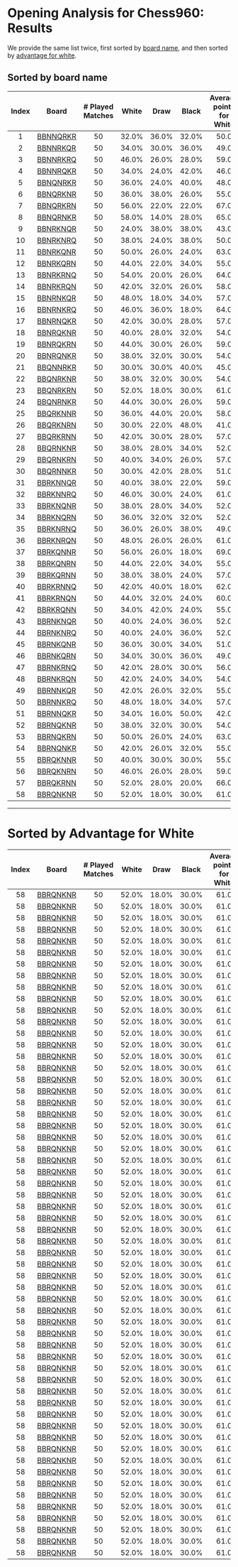 # Opening Analysis for Chess960: Results

We provide the same list twice, first sorted by [board name](#sorted-by-board-name), and then sorted by [advantage for white](#sorted-by-advantage-for-white).

## Sorted by board name

| Index | Board                            | # Played Matches        | White           | Draw           | Black           | Average points for White |
|:-----:|----------------------------------|:-----------------------:|:---------------:|:--------------:|:---------------:|:------------------------:|
| 1 | [BBNNQRKR](BoardAnalysis/bbnnqrkr.md) | 50            | 32.0% | 36.0% | 32.0% | 50.0
| 2 | [BBNNRKQR](BoardAnalysis/bbnnrkqr.md) | 50            | 34.0% | 30.0% | 36.0% | 49.0
| 3 | [BBNNRKRQ](BoardAnalysis/bbnnrkrq.md) | 50            | 46.0% | 26.0% | 28.0% | 59.0
| 4 | [BBNNRQKR](BoardAnalysis/bbnnrqkr.md) | 50            | 34.0% | 24.0% | 42.0% | 46.0
| 5 | [BBNQNRKR](BoardAnalysis/bbnqnrkr.md) | 50            | 36.0% | 24.0% | 40.0% | 48.0
| 6 | [BBNQRKNR](BoardAnalysis/bbnqrknr.md) | 50            | 36.0% | 38.0% | 26.0% | 55.0
| 7 | [BBNQRKRN](BoardAnalysis/bbnqrkrn.md) | 50            | 56.0% | 22.0% | 22.0% | 67.0
| 8 | [BBNQRNKR](BoardAnalysis/bbnqrnkr.md) | 50            | 58.0% | 14.0% | 28.0% | 65.0
| 9 | [BBNRKNQR](BoardAnalysis/bbnrknqr.md) | 50            | 24.0% | 38.0% | 38.0% | 43.0
| 10 | [BBNRKNRQ](BoardAnalysis/bbnrknrq.md) | 50            | 38.0% | 24.0% | 38.0% | 50.0
| 11 | [BBNRKQNR](BoardAnalysis/bbnrkqnr.md) | 50            | 50.0% | 26.0% | 24.0% | 63.0
| 12 | [BBNRKQRN](BoardAnalysis/bbnrkqrn.md) | 50            | 44.0% | 22.0% | 34.0% | 55.0
| 13 | [BBNRKRNQ](BoardAnalysis/bbnrkrnq.md) | 50            | 54.0% | 20.0% | 26.0% | 64.0
| 14 | [BBNRKRQN](BoardAnalysis/bbnrkrqn.md) | 50            | 42.0% | 32.0% | 26.0% | 58.0
| 15 | [BBNRNKQR](BoardAnalysis/bbnrnkqr.md) | 50            | 48.0% | 18.0% | 34.0% | 57.0
| 16 | [BBNRNKRQ](BoardAnalysis/bbnrnkrq.md) | 50            | 46.0% | 36.0% | 18.0% | 64.0
| 17 | [BBNRNQKR](BoardAnalysis/bbnrnqkr.md) | 50            | 42.0% | 30.0% | 28.0% | 57.0
| 18 | [BBNRQKNR](BoardAnalysis/bbnrqknr.md) | 50            | 40.0% | 28.0% | 32.0% | 54.0
| 19 | [BBNRQKRN](BoardAnalysis/bbnrqkrn.md) | 50            | 44.0% | 30.0% | 26.0% | 59.0
| 20 | [BBNRQNKR](BoardAnalysis/bbnrqnkr.md) | 50            | 38.0% | 32.0% | 30.0% | 54.0
| 21 | [BBQNNRKR](BoardAnalysis/bbqnnrkr.md) | 50            | 30.0% | 30.0% | 40.0% | 45.0
| 22 | [BBQNRKNR](BoardAnalysis/bbqnrknr.md) | 50            | 38.0% | 32.0% | 30.0% | 54.0
| 23 | [BBQNRKRN](BoardAnalysis/bbqnrkrn.md) | 50            | 52.0% | 18.0% | 30.0% | 61.0
| 24 | [BBQNRNKR](BoardAnalysis/bbqnrnkr.md) | 50            | 44.0% | 30.0% | 26.0% | 59.0
| 25 | [BBQRKNNR](BoardAnalysis/bbqrknnr.md) | 50            | 36.0% | 44.0% | 20.0% | 58.0
| 26 | [BBQRKNRN](BoardAnalysis/bbqrknrn.md) | 50            | 30.0% | 22.0% | 48.0% | 41.0
| 27 | [BBQRKRNN](BoardAnalysis/bbqrkrnn.md) | 50            | 42.0% | 30.0% | 28.0% | 57.0
| 28 | [BBQRNKNR](BoardAnalysis/bbqrnknr.md) | 50            | 38.0% | 28.0% | 34.0% | 52.0
| 29 | [BBQRNKRN](BoardAnalysis/bbqrnkrn.md) | 50            | 40.0% | 34.0% | 26.0% | 57.0
| 30 | [BBQRNNKR](BoardAnalysis/bbqrnnkr.md) | 50            | 30.0% | 42.0% | 28.0% | 51.0
| 31 | [BBRKNNQR](BoardAnalysis/bbrknnqr.md) | 50            | 40.0% | 38.0% | 22.0% | 59.0
| 32 | [BBRKNNRQ](BoardAnalysis/bbrknnrq.md) | 50            | 46.0% | 30.0% | 24.0% | 61.0
| 33 | [BBRKNQNR](BoardAnalysis/bbrknqnr.md) | 50            | 38.0% | 28.0% | 34.0% | 52.0
| 34 | [BBRKNQRN](BoardAnalysis/bbrknqrn.md) | 50            | 36.0% | 32.0% | 32.0% | 52.0
| 35 | [BBRKNRNQ](BoardAnalysis/bbrknrnq.md) | 50            | 36.0% | 26.0% | 38.0% | 49.0
| 36 | [BBRKNRQN](BoardAnalysis/bbrknrqn.md) | 50            | 48.0% | 26.0% | 26.0% | 61.0
| 37 | [BBRKQNNR](BoardAnalysis/bbrkqnnr.md) | 50            | 56.0% | 26.0% | 18.0% | 69.0
| 38 | [BBRKQNRN](BoardAnalysis/bbrkqnrn.md) | 50            | 44.0% | 22.0% | 34.0% | 55.0
| 39 | [BBRKQRNN](BoardAnalysis/bbrkqrnn.md) | 50            | 38.0% | 38.0% | 24.0% | 57.0
| 40 | [BBRKRNNQ](BoardAnalysis/bbrkrnnq.md) | 50            | 42.0% | 40.0% | 18.0% | 62.0
| 41 | [BBRKRNQN](BoardAnalysis/bbrkrnqn.md) | 50            | 44.0% | 32.0% | 24.0% | 60.0
| 42 | [BBRKRQNN](BoardAnalysis/bbrkrqnn.md) | 50            | 34.0% | 42.0% | 24.0% | 55.0
| 43 | [BBRNKNQR](BoardAnalysis/bbrnknqr.md) | 50            | 40.0% | 24.0% | 36.0% | 52.0
| 44 | [BBRNKNRQ](BoardAnalysis/bbrnknrq.md) | 50            | 40.0% | 24.0% | 36.0% | 52.0
| 45 | [BBRNKQNR](BoardAnalysis/bbrnkqnr.md) | 50            | 36.0% | 30.0% | 34.0% | 51.0
| 46 | [BBRNKQRN](BoardAnalysis/bbrnkqrn.md) | 50            | 34.0% | 30.0% | 36.0% | 49.0
| 47 | [BBRNKRNQ](BoardAnalysis/bbrnkrnq.md) | 50            | 42.0% | 28.0% | 30.0% | 56.0
| 48 | [BBRNKRQN](BoardAnalysis/bbrnkrqn.md) | 50            | 42.0% | 24.0% | 34.0% | 54.0
| 49 | [BBRNNKQR](BoardAnalysis/bbrnnkqr.md) | 50            | 42.0% | 26.0% | 32.0% | 55.0
| 50 | [BBRNNKRQ](BoardAnalysis/bbrnnkrq.md) | 50            | 48.0% | 18.0% | 34.0% | 57.0
| 51 | [BBRNNQKR](BoardAnalysis/bbrnnqkr.md) | 50            | 34.0% | 16.0% | 50.0% | 42.0
| 52 | [BBRNQKNR](BoardAnalysis/bbrnqknr.md) | 50            | 38.0% | 32.0% | 30.0% | 54.0
| 53 | [BBRNQKRN](BoardAnalysis/bbrnqkrn.md) | 50            | 50.0% | 26.0% | 24.0% | 63.0
| 54 | [BBRNQNKR](BoardAnalysis/bbrnqnkr.md) | 50            | 42.0% | 26.0% | 32.0% | 55.0
| 55 | [BBRQKNNR](BoardAnalysis/bbrqknnr.md) | 50            | 40.0% | 30.0% | 30.0% | 55.0
| 56 | [BBRQKNRN](BoardAnalysis/bbrqknrn.md) | 50            | 46.0% | 26.0% | 28.0% | 59.0
| 57 | [BBRQKRNN](BoardAnalysis/bbrqkrnn.md) | 50            | 52.0% | 28.0% | 20.0% | 66.0
| 58 | [BBRQNKNR](BoardAnalysis/bbrqnknr.md) | 50            | 52.0% | 18.0% | 30.0% | 61.0

----
# Sorted by Advantage for White

| Index | Board                            | # Played Matches        | White           | Draw           | Black           | Average points for White |
|:-----:|----------------------------------|:-----------------------:|:---------------:|:--------------:|:---------------:|:------------------------:|
| 58 | [BBRQNKNR](BoardAnalysis/bbrqnknr.md) | 50            | 52.0% | 18.0% | 30.0% | 61.0
| 58 | [BBRQNKNR](BoardAnalysis/bbrqnknr.md) | 50            | 52.0% | 18.0% | 30.0% | 61.0
| 58 | [BBRQNKNR](BoardAnalysis/bbrqnknr.md) | 50            | 52.0% | 18.0% | 30.0% | 61.0
| 58 | [BBRQNKNR](BoardAnalysis/bbrqnknr.md) | 50            | 52.0% | 18.0% | 30.0% | 61.0
| 58 | [BBRQNKNR](BoardAnalysis/bbrqnknr.md) | 50            | 52.0% | 18.0% | 30.0% | 61.0
| 58 | [BBRQNKNR](BoardAnalysis/bbrqnknr.md) | 50            | 52.0% | 18.0% | 30.0% | 61.0
| 58 | [BBRQNKNR](BoardAnalysis/bbrqnknr.md) | 50            | 52.0% | 18.0% | 30.0% | 61.0
| 58 | [BBRQNKNR](BoardAnalysis/bbrqnknr.md) | 50            | 52.0% | 18.0% | 30.0% | 61.0
| 58 | [BBRQNKNR](BoardAnalysis/bbrqnknr.md) | 50            | 52.0% | 18.0% | 30.0% | 61.0
| 58 | [BBRQNKNR](BoardAnalysis/bbrqnknr.md) | 50            | 52.0% | 18.0% | 30.0% | 61.0
| 58 | [BBRQNKNR](BoardAnalysis/bbrqnknr.md) | 50            | 52.0% | 18.0% | 30.0% | 61.0
| 58 | [BBRQNKNR](BoardAnalysis/bbrqnknr.md) | 50            | 52.0% | 18.0% | 30.0% | 61.0
| 58 | [BBRQNKNR](BoardAnalysis/bbrqnknr.md) | 50            | 52.0% | 18.0% | 30.0% | 61.0
| 58 | [BBRQNKNR](BoardAnalysis/bbrqnknr.md) | 50            | 52.0% | 18.0% | 30.0% | 61.0
| 58 | [BBRQNKNR](BoardAnalysis/bbrqnknr.md) | 50            | 52.0% | 18.0% | 30.0% | 61.0
| 58 | [BBRQNKNR](BoardAnalysis/bbrqnknr.md) | 50            | 52.0% | 18.0% | 30.0% | 61.0
| 58 | [BBRQNKNR](BoardAnalysis/bbrqnknr.md) | 50            | 52.0% | 18.0% | 30.0% | 61.0
| 58 | [BBRQNKNR](BoardAnalysis/bbrqnknr.md) | 50            | 52.0% | 18.0% | 30.0% | 61.0
| 58 | [BBRQNKNR](BoardAnalysis/bbrqnknr.md) | 50            | 52.0% | 18.0% | 30.0% | 61.0
| 58 | [BBRQNKNR](BoardAnalysis/bbrqnknr.md) | 50            | 52.0% | 18.0% | 30.0% | 61.0
| 58 | [BBRQNKNR](BoardAnalysis/bbrqnknr.md) | 50            | 52.0% | 18.0% | 30.0% | 61.0
| 58 | [BBRQNKNR](BoardAnalysis/bbrqnknr.md) | 50            | 52.0% | 18.0% | 30.0% | 61.0
| 58 | [BBRQNKNR](BoardAnalysis/bbrqnknr.md) | 50            | 52.0% | 18.0% | 30.0% | 61.0
| 58 | [BBRQNKNR](BoardAnalysis/bbrqnknr.md) | 50            | 52.0% | 18.0% | 30.0% | 61.0
| 58 | [BBRQNKNR](BoardAnalysis/bbrqnknr.md) | 50            | 52.0% | 18.0% | 30.0% | 61.0
| 58 | [BBRQNKNR](BoardAnalysis/bbrqnknr.md) | 50            | 52.0% | 18.0% | 30.0% | 61.0
| 58 | [BBRQNKNR](BoardAnalysis/bbrqnknr.md) | 50            | 52.0% | 18.0% | 30.0% | 61.0
| 58 | [BBRQNKNR](BoardAnalysis/bbrqnknr.md) | 50            | 52.0% | 18.0% | 30.0% | 61.0
| 58 | [BBRQNKNR](BoardAnalysis/bbrqnknr.md) | 50            | 52.0% | 18.0% | 30.0% | 61.0
| 58 | [BBRQNKNR](BoardAnalysis/bbrqnknr.md) | 50            | 52.0% | 18.0% | 30.0% | 61.0
| 58 | [BBRQNKNR](BoardAnalysis/bbrqnknr.md) | 50            | 52.0% | 18.0% | 30.0% | 61.0
| 58 | [BBRQNKNR](BoardAnalysis/bbrqnknr.md) | 50            | 52.0% | 18.0% | 30.0% | 61.0
| 58 | [BBRQNKNR](BoardAnalysis/bbrqnknr.md) | 50            | 52.0% | 18.0% | 30.0% | 61.0
| 58 | [BBRQNKNR](BoardAnalysis/bbrqnknr.md) | 50            | 52.0% | 18.0% | 30.0% | 61.0
| 58 | [BBRQNKNR](BoardAnalysis/bbrqnknr.md) | 50            | 52.0% | 18.0% | 30.0% | 61.0
| 58 | [BBRQNKNR](BoardAnalysis/bbrqnknr.md) | 50            | 52.0% | 18.0% | 30.0% | 61.0
| 58 | [BBRQNKNR](BoardAnalysis/bbrqnknr.md) | 50            | 52.0% | 18.0% | 30.0% | 61.0
| 58 | [BBRQNKNR](BoardAnalysis/bbrqnknr.md) | 50            | 52.0% | 18.0% | 30.0% | 61.0
| 58 | [BBRQNKNR](BoardAnalysis/bbrqnknr.md) | 50            | 52.0% | 18.0% | 30.0% | 61.0
| 58 | [BBRQNKNR](BoardAnalysis/bbrqnknr.md) | 50            | 52.0% | 18.0% | 30.0% | 61.0
| 58 | [BBRQNKNR](BoardAnalysis/bbrqnknr.md) | 50            | 52.0% | 18.0% | 30.0% | 61.0
| 58 | [BBRQNKNR](BoardAnalysis/bbrqnknr.md) | 50            | 52.0% | 18.0% | 30.0% | 61.0
| 58 | [BBRQNKNR](BoardAnalysis/bbrqnknr.md) | 50            | 52.0% | 18.0% | 30.0% | 61.0
| 58 | [BBRQNKNR](BoardAnalysis/bbrqnknr.md) | 50            | 52.0% | 18.0% | 30.0% | 61.0
| 58 | [BBRQNKNR](BoardAnalysis/bbrqnknr.md) | 50            | 52.0% | 18.0% | 30.0% | 61.0
| 58 | [BBRQNKNR](BoardAnalysis/bbrqnknr.md) | 50            | 52.0% | 18.0% | 30.0% | 61.0
| 58 | [BBRQNKNR](BoardAnalysis/bbrqnknr.md) | 50            | 52.0% | 18.0% | 30.0% | 61.0
| 58 | [BBRQNKNR](BoardAnalysis/bbrqnknr.md) | 50            | 52.0% | 18.0% | 30.0% | 61.0
| 58 | [BBRQNKNR](BoardAnalysis/bbrqnknr.md) | 50            | 52.0% | 18.0% | 30.0% | 61.0
| 58 | [BBRQNKNR](BoardAnalysis/bbrqnknr.md) | 50            | 52.0% | 18.0% | 30.0% | 61.0
| 58 | [BBRQNKNR](BoardAnalysis/bbrqnknr.md) | 50            | 52.0% | 18.0% | 30.0% | 61.0
| 58 | [BBRQNKNR](BoardAnalysis/bbrqnknr.md) | 50            | 52.0% | 18.0% | 30.0% | 61.0
| 58 | [BBRQNKNR](BoardAnalysis/bbrqnknr.md) | 50            | 52.0% | 18.0% | 30.0% | 61.0
| 58 | [BBRQNKNR](BoardAnalysis/bbrqnknr.md) | 50            | 52.0% | 18.0% | 30.0% | 61.0
| 58 | [BBRQNKNR](BoardAnalysis/bbrqnknr.md) | 50            | 52.0% | 18.0% | 30.0% | 61.0
| 58 | [BBRQNKNR](BoardAnalysis/bbrqnknr.md) | 50            | 52.0% | 18.0% | 30.0% | 61.0
| 58 | [BBRQNKNR](BoardAnalysis/bbrqnknr.md) | 50            | 52.0% | 18.0% | 30.0% | 61.0
| 58 | [BBRQNKNR](BoardAnalysis/bbrqnknr.md) | 50            | 52.0% | 18.0% | 30.0% | 61.0
